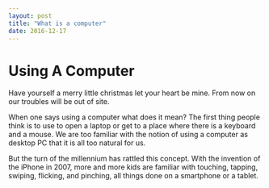 ```yaml
---
layout: post
title: "What is a computer"
date: 2016-12-17
---
```


# Using A Computer
Have yourself a merry little christmas let your heart be mine. From now on our troubles will be out of site.

When one says using a computer what does it mean? The first thing people think is to use to open a laptop or get to a place where there is a keyboard and a mouse. We are too familiar with the notion of using a computer as desktop PC that it is all too natural for us. 

But the turn of the millennium has rattled this concept. With the invention of the iPhone in 2007, more and more kids are familiar with touching, tapping, swiping, flicking, and pinching, all things done on a smartphone or a tablet. 